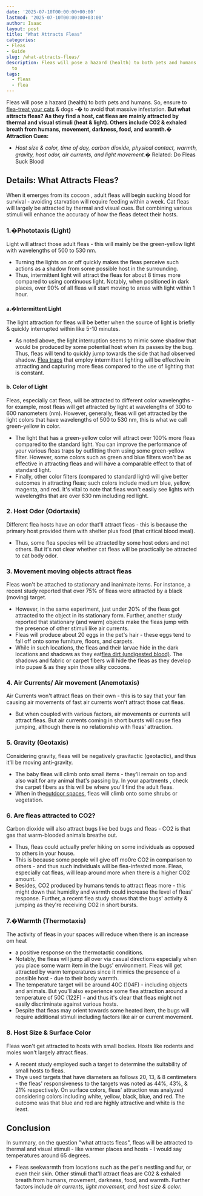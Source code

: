 ```yaml
---
date: '2025-07-10T00:00:00+00:00'
lastmod: '2025-07-10T00:00:00+03:00'
author: Isaac
layout: post
title: "What Attracts Fleas"
categories:
- Fleas
- Guide
slug: /what-attracts-fleas/
description: Fleas will pose a hazard (health) to both pets and humans. So, ensure
  to
tags: 
  - fleas
  - flea
---
```

Fleas will pose a hazard (health) to both pets and humans. So, ensure to
[flea-treat your cats](https://pestpolicy.com/best-flea-treatment-for-cats/)
& dogs -� to avoid that massive infestation.
**But what attracts fleas? As they find a host, cat fleas are mainly attracted by thermal and visual stimuli (heat & light). Others include C02 & exhaled breath from humans, movement, darkness, food, and warmth.�**
**Attraction Cues:**
- *Host size & color, time of day, carbon dioxide, physical contact, warmth, gravity, host odor, air currents, and light movement.�*
Related:
Do Fleas Suck Blood
## Details: What Attracts Fleas?
When it emerges from its
cocoon
, adult fleas will begin sucking blood for survival - avoiding starvation will require feeding within a week.
Cat fleas will largely be attracted by thermal and visual cues. But combining various stimuli will enhance the accuracy of how the fleas detect their hosts.
### 1.�Phototaxis (Light)
Light will attract those adult fleas - this will mainly be the green-yellow light with wavelengths of 500 to 530 nm.
- Turning the lights on or off quickly makes the fleas perceive such actions as a shadow from some possible host in the surrounding.
- Thus, intermittent light will attract the fleas for about 8 times more compared to using continuous light.
Notably, when positioned in dark places, over 90% of all fleas will start moving to areas with light within 1 hour.
#### a.�Intermittent Light
The light attraction for fleas will be better when the source of light is briefly & quickly interrupted within like 5-10 minutes.
- As noted above, the light interruption seems to mimic some shadow that would be produced by some potential host when its passes by the bug.
Thus, fleas will tend to quickly jump towards the side that had observed shadow.
[Flea traps](https://pestpolicy.com/best-flea-trap/)
that employ intermittent lighting will be effective in attracting and capturing more fleas compared to the use of lighting that is constant.
#### b. Color of Light
Fleas, especially cat fleas, will be attracted to different color wavelengths - for example, most fleas will get attracted by light at wavelengths of 300 to 600 nanometers (nm).
However, generally, fleas will get attracted by the light colors that have wavelengths of 500 to 530 nm, this is what we call green-yellow in color.
- The light that has a green-yellow color will attract over 100% more fleas compared to the standard light.
You can improve the performance of your various fleas traps by outfitting them using some green-yellow filter.
However, some colors such as green and blue filters won't be as effective in attracting fleas and will have a comparable effect to that of standard light.
- Finally, other color filters (compared to standard light) will give better outcomes in attracting fleas; such colors include medium blue, yellow, magenta, and red.
It's vital to note that fleas won't easily see lights with wavelengths that are over 630 nm including red light.
### 2. Host Odor (Odortaxis)
Different flea hosts have an odor that'll attract fleas - this is because the primary host provided them with shelter plus food (that critical blood meal).
- Thus, some flea species will be attracted by some host odors and not others.
But it's not clear whether cat fleas will be practically be attracted to cat body odor.
### 3. Movement moving objects attract fleas
Fleas won't be attached to stationary and inanimate items.
For instance, a recent study reported that over 75% of fleas were attracted by a black (moving) target.
- However, in the same experiment, just under 20% of the fleas got attracted to the object in its stationary form.
Further, another study reported that stationary (and warm) objects make the fleas jump with the presence of other stimuli like air currents.
- Fleas will produce about 20 eggs in the pet's hair - these eggs tend to fall off onto some furniture, floors, and carpets.
- While in such locations, the fleas and their larvae hide in the dark locations and shadows as they eat[flea dirt (undigested blood)](https://pestpolicy.com/what-is-flea-dirt/).
The shadows and fabric or carpet fibers will hide the fleas as they develop into pupae & as they spin those silky cocoons.
### 4. Air Currents/ Air movement (Anemotaxis)
Air Currents won't attract fleas on their own - this is to say that your fan causing air movements of fast air currents won't attract those cat fleas.
- But when coupled with various factors, air movements or currents will attract fleas.
But air currents coming in short bursts will cause flea jumping, although there is no relationship with fleas' attraction.
### 5. Gravity (Geotaxis)
Considering gravity, fleas will be negatively gravitactic (geotactic), and thus it'll be moving anti-gravity.
- The baby fleas will climb onto small items - they'll remain on top and also wait for any animal that's passing by.
In your
apartments
, check the carpet fibers as this will be where you'll find the adult fleas.
- When in the[outdoor spaces](https://pestpolicy.com/best-flea-spray-for-yard/), fleas will climb onto some shrubs or vegetation.
### 6. Are fleas attracted to CO2?
Carbon dioxide
will also attract bugs like bed bugs
and fleas - CO2 is that gas that warm-blooded animals breathe out.
- Thus, fleas could actually prefer hiking on some individuals as opposed to others in your house.
- This is because some people will give off mo0re CO2 in comparison to others - and thus such individuals will be flea-infested more.
Fleas, especially cat fleas, will leap around more when there is a higher CO2 amount.
- Besides, CO2 produced by humans tends to attract fleas more - this might down that humidity and warmth could increase the level of fleas' response.
Further, a recent flea study shows that the bugs' activity & jumping as they're receiving CO2 in short bursts.
### 7.�Warmth (Thermotaxis)
The activity of fleas in your spaces will reduce when there is an
increase om heat
- a positive response on the thermotactic conditions.
- Notably, the fleas will jump all over via casual directions especially when you place some warm item in the bugs' environment.
Fleas will get attracted by warm temperatures since it mimics the presence of a possible host - due to their body warmth.
- The temperature target will be around 40C (104F) - including objects and animals.
But you'll also experience some flea attraction around a temperature of 50C (122F) - and thus it's clear that fleas might not easily discriminate against various hosts.
- Despite that fleas may orient towards some heated item, the bugs will require additional stimuli including factors like air or current movement.
### 8. Host Size & Surface Color
Fleas won't get attracted to hosts with small bodies. Hosts like
rodents and moles
won't largely attract fleas.
- A recent study employed such a target to determine the suitability of small hosts to fleas.
- Thye used targets that have diameters as follows 20, 13, & 8 centimeters - the fleas' responsiveness to the targets was noted as 44%, 43%, & 21% respectively.
On surface colors, fleas' attraction was analyzed considering colors including white, yellow, black, blue, and red. The outcome was that blue and red are highly attractive and white is the least.
## Conclusion
In summary, on the question "what attracts fleas", fleas will be attracted to thermal and visual stimuli - like warmer places and hosts - I would say temperatures around
65 degrees.
- Fleas seekwarmth from locations such as the pet's nestling and fur, or even their skin.
Other stimuli that'll attract fleas are C02 & exhaled breath from humans, movement, darkness, food, and warmth. Further factors include
*air currents, light movement, and host size & color.*
